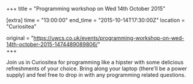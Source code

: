 +++
title = "Programming workshop on Wed 14th October 2015"

[extra]
time = "13:00:00"
end_time = "2015-10-14T17:30:00Z"
location = "Curiositea"

original = "https://uwcs.co.uk/events/programming-workshop-on-wed-14th-october-2015-1474489089806/"    
+++

Join us in Curiositea for programming like a hipster with some delicious refreshments of your choice. Bring along your laptop (there'll be a power supply) and feel free to drop in with any programming related questions.

